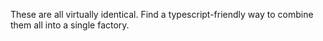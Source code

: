 These are all virtually identical.  Find a typescript-friendly way to combine them
all into a single factory.
